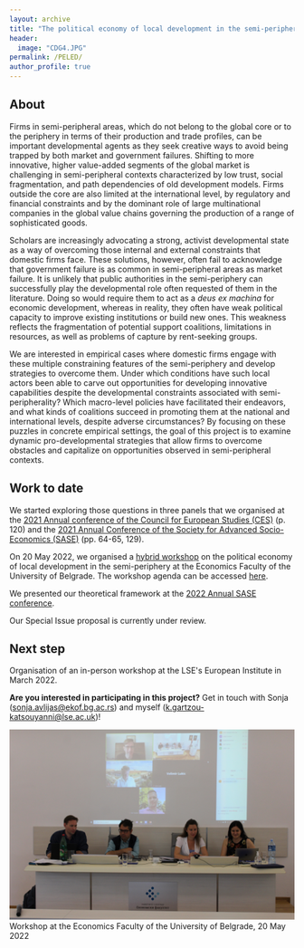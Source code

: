 ```yaml
---
layout: archive
title: "The political economy of local development in the semi-periphery"
header: 
  image: "CDG4.JPG"
permalink: /PELED/
author_profile: true
---
```

## About

Firms in semi-peripheral areas, which do not belong to the global core or to the periphery in terms of their production and trade profiles, can be important developmental agents as they seek creative ways to avoid being trapped by both market and government failures. Shifting to more innovative, higher value-added segments of the global market is challenging in semi-peripheral contexts characterized by low trust, social fragmentation, and path dependencies of old development models. Firms outside the core are also limited at the international level, by regulatory and financial constraints and by the dominant role of large multinational companies in the global value chains governing the production of a range of sophisticated goods. 

Scholars are increasingly advocating a strong, activist developmental state as a way of overcoming those internal and external constraints that domestic firms face. These solutions, however, often fail to acknowledge that government failure is as common in semi-peripheral areas as market failure. It is unlikely that public authorities in the semi-periphery can successfully play the developmental role often requested of them in the literature. Doing so would require them to act as a *deus ex machina* for economic development, whereas in reality, they often have weak political capacity to improve existing institutions or build new ones. This weakness reflects the fragmentation of potential support coalitions, limitations in resources, as well as problems of capture by rent-seeking groups.

We are interested in empirical cases where domestic firms engage with these multiple constraining features of the semi-periphery and develop strategies to overcome them. Under which conditions have such local actors been able to carve out opportunities for developing innovative capabilities despite the developmental constraints associated with semi-peripherality? Which macro-level policies have facilitated their endeavors, and what kinds of coalitions succeed in promoting them at the national and international levels, despite adverse circumstances? By focusing on these puzzles in concrete empirical settings, the goal of this project is to examine dynamic pro-developmental strategies that allow firms to overcome obstacles and capitalize on opportunities observed in semi-peripheral contexts.

## Work to date 

We started exploring those questions in three panels that we organised at the [2021 Annual conference of the Council for European Studies (CES)](https://councilforeuropeanstudies.org/wp-content/uploads/2021/12/CES-Final-Conference-Program-2021.pdf) (p. 120) and the [2021 Annual Conference of the Society for Advanced Socio-Economics (SASE)](http://sase.org/wp-content/uploads/2021/07/SASE-Virtual-Meeting-2021-Program.pdf) (pp. 64-65, 129).

On 20 May 2022, we organised a [hybrid workshop](http://www.ekof.bg.ac.rs/scientific-activities/projects/international-projects/horizon-2020/workshop/?lang=en&fbclid=IwAR3sbTDef716lXUriIDgBHG_3BfyiUvEu3doG4Qn-3OaFE91QERj0mmLNx4) on the political economy of local development in the semi-periphery at the Economics Faculty of the University of Belgrade. The workshop agenda can be accessed [here](http://www.ekof.bg.ac.rs/scientific-activities/projects/international-projects/horizon-2020/workshop-agenda/?lang=en&mlang=lat&fbclid=IwAR3uWyiCj08AUbkVw3O8Iw3FPivFvNlxt39rgTpk3mboFawfEdo3WAyGt4g).

We presented our theoretical framework at the [2022 Annual SASE conference](http://sase.org/wp-content/uploads/2022/07/SASE-Amsterdam-Program-2022.pdf).

Our Special Issue proposal is currently under review.

## Next step

Organisation of an in-person workshop at the LSE's European Institute in March 2022.

**Are you interested in participating in this project?** Get in touch with Sonja (sonja.avlijas@ekof.bg.ac.rs) and myself (k.gartzou-katsouyanni@lse.ac.uk)!

![](/images/Belgrade.JPG) 
Workshop at the Economics Faculty of the University of Belgrade, 20 May 2022
